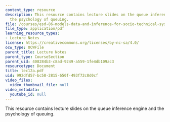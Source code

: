 ```yaml
---
content_type: resource
description: This resource contains lecture slides on the queue inference engine and
  the psychology of queuing.
file: /courses/esd-86-models-data-and-inference-for-socio-technical-systems-spring-2007/992dfd57bc582815650f493f72c8d0cf_lec12a.pdf
file_type: application/pdf
learning_resource_types:
- Lecture Notes
license: https://creativecommons.org/licenses/by-nc-sa/4.0/
ocw_type: OCWFile
parent_title: Lecture Notes
parent_type: CourseSection
parent_uid: 408284b3-c8ad-9249-a559-1fe4db109ac3
resourcetype: Document
title: lec12a.pdf
uid: 992dfd57-bc58-2815-650f-493f72c8d0cf
video_files:
  video_thumbnail_file: null
video_metadata:
  youtube_id: null
---
```

This resource contains lecture slides on the queue inference engine and the psychology of queuing.